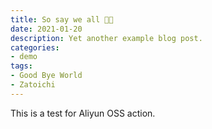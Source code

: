 ```yaml
---
title: So say we all ✊🏻
date: 2021-01-20
description: Yet another example blog post.
categories:
- demo
tags:
- Good Bye World
- Zatoichi
---
```


This is a test for Aliyun OSS action.
